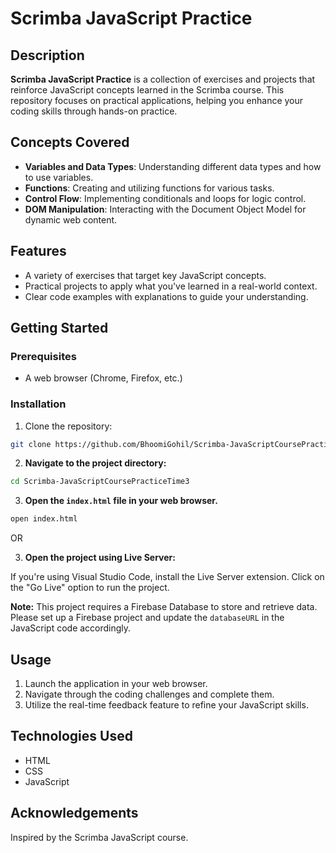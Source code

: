 # Scrimba JavaScript Practice

## Description

**Scrimba JavaScript Practice** is a collection of exercises and projects that reinforce JavaScript concepts learned in the Scrimba course. This repository focuses on practical applications, helping you enhance your coding skills through hands-on practice.

## Concepts Covered

- **Variables and Data Types**: Understanding different data types and how to use variables.
- **Functions**: Creating and utilizing functions for various tasks.
- **Control Flow**: Implementing conditionals and loops for logic control.
- **DOM Manipulation**: Interacting with the Document Object Model for dynamic web content.

## Features

- A variety of exercises that target key JavaScript concepts.
- Practical projects to apply what you've learned in a real-world context.
- Clear code examples with explanations to guide your understanding.

## Getting Started

### Prerequisites

- A web browser (Chrome, Firefox, etc.)

### Installation

1. Clone the repository:

```bash
git clone https://github.com/BhoomiGohil/Scrimba-JavaScriptCoursePracticeTime3.git
```

2. **Navigate to the project directory:**

```bash
cd Scrimba-JavaScriptCoursePracticeTime3
```

3. **Open the `index.html` file in your web browser.**

```bash
open index.html
```

OR

3. **Open the project using Live Server:**

If you're using Visual Studio Code, install the Live Server extension.
Click on the "Go Live" option to run the project.

**Note:** This project requires a Firebase Database to store and retrieve data. Please set up a Firebase project and update the `databaseURL` in the JavaScript code accordingly.

## Usage

1. Launch the application in your web browser.
2. Navigate through the coding challenges and complete them.
3. Utilize the real-time feedback feature to refine your JavaScript skills.

## Technologies Used

- HTML
- CSS
- JavaScript

## Acknowledgements

Inspired by the Scrimba JavaScript course.
